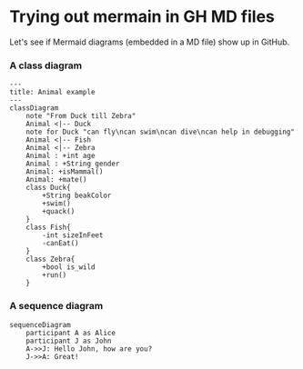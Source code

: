# Trying out mermain in GH MD files

Let's see if Mermaid diagrams (embedded in a MD file) show up in GitHub.

### A class diagram

```mermaid
---
title: Animal example
---
classDiagram
    note "From Duck till Zebra"
    Animal <|-- Duck
    note for Duck "can fly\ncan swim\ncan dive\ncan help in debugging"
    Animal <|-- Fish
    Animal <|-- Zebra
    Animal : +int age
    Animal : +String gender
    Animal: +isMammal()
    Animal: +mate()
    class Duck{
        +String beakColor
        +swim()
        +quack()
    }
    class Fish{
        -int sizeInFeet
        -canEat()
    }
    class Zebra{
        +bool is_wild
        +run()
    }
```

### A sequence diagram

```mermaid
sequenceDiagram
    participant A as Alice
    participant J as John
    A->>J: Hello John, how are you?
    J->>A: Great!
```